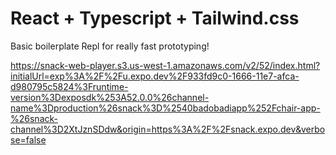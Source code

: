 # React + Typescript + Tailwind.css

Basic boilerplate Repl for really fast prototyping!

https://snack-web-player.s3.us-west-1.amazonaws.com/v2/52/index.html?initialUrl=exp%3A%2F%2Fu.expo.dev%2F933fd9c0-1666-11e7-afca-d980795c5824%3Fruntime-version%3Dexposdk%253A52.0.0%26channel-name%3Dproduction%26snack%3D%2540badobadiapp%252Fchair-app-%26snack-channel%3D2XtJznSDdw&origin=https%3A%2F%2Fsnack.expo.dev&verbose=false